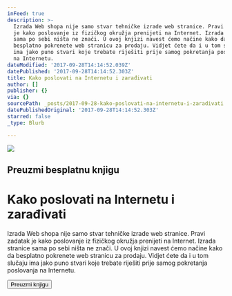 ```yaml
---
inFeed: true
description: >-
  Izrada Web shopa nije samo stvar tehničke izrade web stranice. Pravi zadatak
  je kako poslovanje iz fizičkog okružja prenijeti na Internet. Izrada stranice
  sama po sebi ništa ne znači. U ovoj knjizi navest ćemo načine kako da
  besplatno pokrenete web stranicu za prodaju. Vidjet ćete da i u tom slučaju
  ima jako puno stvari koje trebate riješiti prije samog pokretanja poslovanja
  na Internetu.
dateModified: '2017-09-28T14:14:52.039Z'
datePublished: '2017-09-28T14:14:52.303Z'
title: Kako poslovati na Internetu i zarađivati
author: []
publisher: {}
via: {}
sourcePath: _posts/2017-09-28-kako-poslovati-na-internetu-i-zaradivati.md
datePublishedOriginal: '2017-09-28T14:14:52.303Z'
starred: false
_type: Blurb

---
```

![](https://the-grid-user-content.s3-us-west-2.amazonaws.com/c66064fa-c9f9-4e54-8a9f-0c824f353cbb.png)

## Preuzmi besplatnu knjigu

# Kako poslovati na Internetu i zarađivati

Izrada Web shopa nije samo stvar tehničke izrade web stranice. Pravi zadatak je kako poslovanje iz fizičkog okružja prenijeti na Internet. Izrada stranice sama po sebi ništa ne znači. U ovoj knjizi navest ćemo načine kako da besplatno pokrenete web stranicu za prodaju. Vidjet ćete da i u tom slučaju ima jako puno stvari koje trebate riješiti prije samog pokretanja poslovanja na Internetu.

<button data-role="cta" style="">Preuzmi knjigu</button>